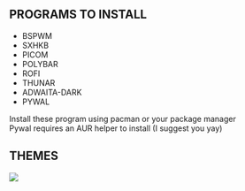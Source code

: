 ## PROGRAMS TO INSTALL

 - BSPWM
 - SXHKB
 - PICOM
 - POLYBAR
 - ROFI
 - THUNAR
 - ADWAITA-DARK
 - PYWAL

Install these program using pacman or your package manager  
Pywal requires an AUR helper to install (I suggest you yay)
 
 ## THEMES

 ![](https://i.imgur.com/3ykq1sh.jpg)
